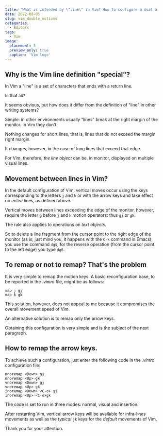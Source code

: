 ```yaml
---
title: "What is intended by \"line\" in Vim? How to configure a dual alternate mode of movement between lines?"
date: 2022-08-05
slug: vim_double_motions
categories:
  - Editors
tags:
  - Vim
image:
  placement: 3
  preview_only: true 
  caption: 'Vim logo'
---
```






## Why is the Vim line definition "special"?

In Vim a "line" is a set of characters that ends with a return
line. 

Is that all?

It seems obvious, but how does it differ from the definition of "line" in
other writing systems?

Simple: in other environments usually "lines" break at the right margin of the monitor. In Vim they don't.

Nothing changes for short lines, that is, lines that do not exceed the margin
right margin.

It changes, however, in the case of long lines that exceed that edge.

For Vim, therefore, *the line object* can be, in monitor, displayed on multiple visual lines.

## Movement between lines in Vim?

In the default configuration of Vim, vertical moves occur using the keys corresponding to the letters `j` and `k` or with the
arrow keys and take effect on *entire* lines, as defined above.

Vertical moves between lines exceeding the edge of the monitor, however, require the letter `g` before 
`j` and `k` motion operators: thus `gj` or `gk`.

The rule also applies to operations on *text objects*.

So to delete a line fragment from the
cursor point to the right edge of the monitor (as is, just
mind you, it happens with the `C-k` command in Emacs), you use the command
`dg$`, for the reverse operation (from the cursor point to the left edge) you type `dg0`.

## To remap or not to remap? That's the problem

It is very simple to remap the motion keys. A basic reconfiguration
base, to be reported in the *.vimrc* file, might be as follows:

``` vim
map j gj
map k gk
```

This solution, however, does not appeal to me because it compromises the overall movement speed of Vim.

An alternative solution is to remap only the arrow keys.

Obtaining this configuration is very simple and is the subject of the
next paragraph.

## How to remap the arrow keys.



To achieve such a configuration, just enter the following code in the
*.vimrc* configuration file:

    nnoremap <Down> gj
    nnoremap <Up> gk
    vnoremap <Down> gj
    vnoremap <Up> gk
    inoremap <Down> <C-o> gj
    inoremap <Up> <C-o>gk

The code is set to run in three modes: normal,
visual and insertion.

After restarting Vim, vertical arrow keys will be available for
infra-lines  movements as well as the *typical* `jk` keys for the *default* movements of Vim.

Thank you for your attention.
